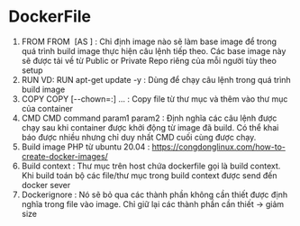 # DockerFile

1. FROM
FROM <image> [AS <name>] : Chỉ định image nào sẽ làm base image để trong quá trình build image thực hiện câu lệnh tiếp theo. Các base image này sẽ được tải về từ Public or Private Repo riêng của mỗi người tùy theo setup
2. RUN 
VD: RUN apt-get update -y : Dùng để chạy câu lệnh trong quá trình build image
3. COPY
COPY [--chown=<user>:<group>] <src>... <dest> : Copy file từ thư mục <src> và thêm vào thư mục <dest> của container
4. CMD
CMD command param1 param2 : Định nghĩa các câu lệnh được chạy sau khi container được khởi động từ image đã build. Có thể khai báo được nhiều nhưng chỉ duy nhất CMD cuối cùng được chạy.
5. Build image PHP từ ubuntu 20.04 : https://congdonglinux.com/how-to-create-docker-images/
6. Build context : Thư mục trên host chứa dockerfile gọi là build context. Khi build toán bộ các file/thư mục trong build context được send đến docker sever
7. Dockerignore : Nó sẽ bỏ qua các thành phần không cần thiết được định nghĩa trong file vào image. Chỉ giữ lại các thành phần cần thiết -> giảm size
